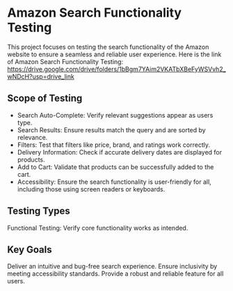 # Amazon Search Functionality Testing
This project focuses on testing the search functionality of the Amazon website to ensure a seamless and reliable user experience.
Here is the link of Amazon Search Functionality Testing: https://drive.google.com/drive/folders/1bBgm7YAim2VKATbXBeFyWSVvh2_wNDcH?usp=drive_link 

## Scope of Testing
- Search Auto-Complete: Verify relevant suggestions appear as users type.
- Search Results: Ensure results match the query and are sorted by relevance.
- Filters: Test that filters like price, brand, and ratings work correctly.
- Delivery Information: Check if accurate delivery dates are displayed for products.
- Add to Cart: Validate that products can be successfully added to the cart.
- Accessibility: Ensure the search functionality is user-friendly for all, including those using screen readers or keyboards.
## Testing Types
Functional Testing: Verify core functionality works as intended.
## Key Goals
Deliver an intuitive and bug-free search experience.
Ensure inclusivity by meeting accessibility standards.
Provide a robust and reliable feature for all users.
